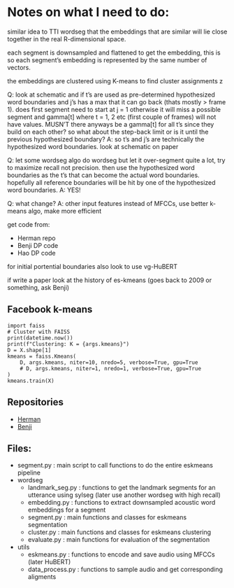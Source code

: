 # Notes on what I need to do:

similar idea to TTI wordseg that the embeddings that are similar will lie close together in the real R-dimensional space. 

each segment is downsampled and flattened to get the embedding, this is so each segment’s embedding is represented by the same number of vectors.

the embeddings are clustered using K-means to find cluster assignments z

Q: look at schematic and if t’s are used as pre-determined hypothesized word boundaries and j’s has a max that it can go back (thats mostly > frame 1). does first segment need to start at j = 1 otherwise it will miss a possible segment and gamma[t] where t = 1, 2 etc (first couple of frames) will not have values. MUSN’T there anyways be a gamma[t] for all t’s since they build on each other? so what about the step-back limit or is it until the previous hypothesized boundary?
A: so t’s and j’s are technically the hypothesized word boundaries. look at schematic on paper

Q: let some wordseg algo do wordseg but let it over-segment quite a lot, try to maximize recall not precision. then use the hypothesized word boundaries as the t’s that can become the actual word boundaries. hopefully all reference boundaries will be hit by one of the hypothesized word boundaries.
A: YES!

Q: what change?
A: other input features instead of MFCCs, use better k-means algo, make more efficient

get code from:
- Herman repo
- Benji DP code
- Hao DP code

for initial portential boundaries also look to use vg-HuBERT

if write a paper look at the history of es-kmeans (goes back to 2009 or something, ask Benji)

## Facebook k-means

    import faiss
    # Cluster with FAISS
    print(datetime.now())
    print(f"Clustering: K = {args.kmeans}")
    D = X.shape[1]
    kmeans = faiss.Kmeans(
        D, args.kmeans, niter=10, nredo=5, verbose=True, gpu=True
        # D, args.kmeans, niter=1, nredo=1, verbose=True, gpu=True
    )
    kmeans.train(X)

## Repositories

- [Herman](https://github.com/kamperh/eskmeans)
- [Benji]()
  
## Files:
- segment.py : main script to call functions to do the entire eskmeans pipeline
- wordseg
  - landmark_seg.py : functions to get the landmark segments for an utterance using sylseg (later use another wordseg with high recall)
  - embedding.py : functions to extract downsampled acoustic word embeddings for a segment
  - segment.py : main functions and classes for eskmeans segmentation
  - cluster.py : main functions and classes for eskmeans clustering
  - evaluate.py : main functions for evaluation of the segmentation
- utils
  - eskmeans.py : functions to encode and save audio using MFCCs (later HuBERT)
  - data_process.py : functions to sample audio and get corresponding aligments